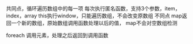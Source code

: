 共同点，循环遍历数组中的每一项
每次执行匿名函数，支持3个参数，item，index，array
this执行window，只能遍历数组，不会改变原数组
不同点
map返回一个新的数组，原始数组调用函数处理以后的值，
map不会对空数组检测

foreach 调用元素，处理之后返回到调用函数